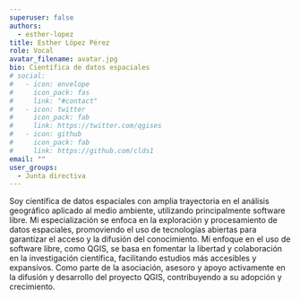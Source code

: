 ```yaml
---
superuser: false
authors:
  - esther-lopez
title: Esther López Pérez
role: Vocal
avatar_filename: avatar.jpg
bio: Científica de datos espaciales
# social:
#   - icon: envelope
#     icon_pack: fas
#     link: "#contact"
#   - icon: twitter
#     icon_pack: fab
#     link: https://twitter.com/qgises
#   - icon: github
#     icon_pack: fab
#     link: https://github.com/clds1
email: ""
user_groups:
  - Junta directiva
---
```


Soy científica de datos espaciales con amplia trayectoria en el análisis geográfico aplicado al medio ambiente, utilizando principalmente software libre. Mi especialización se enfoca en la exploración y procesamiento de datos espaciales, promoviendo el uso de tecnologías abiertas para garantizar el acceso y la difusión del conocimiento. Mi enfoque en el uso de software libre, como QGIS, se basa en fomentar la libertad y colaboración en la investigación científica, facilitando estudios más accesibles y expansivos. Como parte de la asociación, asesoro y apoyo activamente en la difusión y desarrollo del proyecto QGIS, contribuyendo a su adopción y crecimiento.
